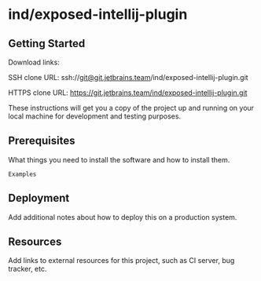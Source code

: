 # ind/exposed-intellij-plugin



## Getting Started

Download links:

SSH clone URL: ssh://git@git.jetbrains.team/ind/exposed-intellij-plugin.git

HTTPS clone URL: https://git.jetbrains.team/ind/exposed-intellij-plugin.git



These instructions will get you a copy of the project up and running on your local machine for development and testing purposes.

## Prerequisites

What things you need to install the software and how to install them.

```
Examples
```

## Deployment

Add additional notes about how to deploy this on a production system.

## Resources

Add links to external resources for this project, such as CI server, bug tracker, etc.
